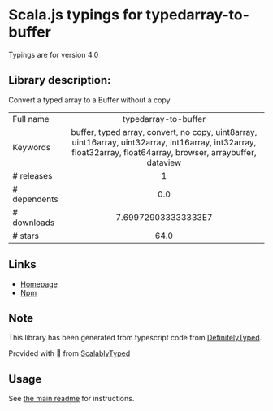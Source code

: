
# Scala.js typings for typedarray-to-buffer

Typings are for version 4.0

## Library description:
Convert a typed array to a Buffer without a copy

|                    |                 |
| ------------------ | :-------------: |
| Full name          | typedarray-to-buffer |
| Keywords           | buffer, typed array, convert, no copy, uint8array, uint16array, uint32array, int16array, int32array, float32array, float64array, browser, arraybuffer, dataview |
| # releases         | 1 |
| # dependents       | 0.0 |
| # downloads        | 7.699729033333333E7 |
| # stars            | 64.0 |

## Links
- [Homepage](http://feross.org)
- [Npm](https://www.npmjs.com/package/typedarray-to-buffer)
    


## Note
This library has been generated from typescript code from [DefinitelyTyped](https://definitelytyped.org).

Provided with :purple_heart: from [ScalablyTyped](https://github.com/oyvindberg/ScalablyTyped)

## Usage
See [the main readme](../../readme.md) for instructions.


